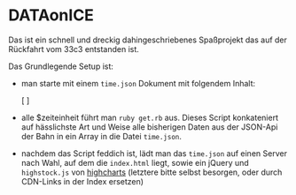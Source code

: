 # DATAonICE

Das ist ein schnell und dreckig dahingeschriebenes Spaßprojekt das auf der Rückfahrt vom 33c3 entstanden ist.

Das Grundlegende Setup ist:

* man starte mit einem `time.json` Dokument mit folgendem Inhalt:

    [
    ]

* alle $zeiteinheit führt man `ruby get.rb` aus. Dieses Script konkateniert auf hässlichste Art und Weise alle bisherigen Daten aus der JSON-Api der Bahn in ein Array in die Datei `time.json`.
* nachdem das Script feddich ist, lädt man das `time.json` auf einen Server nach Wahl, auf dem die `index.html` liegt, sowie ein jQuery und `highstock.js` von [highcharts](http://www.highcharts.com/) (letztere bitte selbst besorgen, oder durch CDN-Links in der Index ersetzen)

